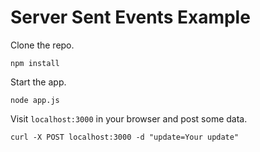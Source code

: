 # Server Sent Events Example

Clone the repo.

	npm install
	
Start the app.

	node app.js
	
Visit `localhost:3000` in your browser and post some data.

	curl -X POST localhost:3000 -d "update=Your update"

